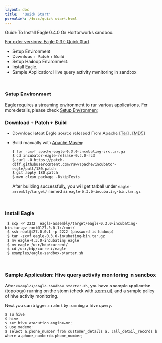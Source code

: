 ```yaml
---
layout: doc
title:  "Quick Start" 
permalink: /docs/quick-start.html
---
```


Guide To Install Eagle 0.4.0 On Hortonworks sandbox. 

[For older versions: Eagle 0.3.0 Quick Start](/docs/quick-start-0.3.0.html)

* Setup Environment
* Download + Patch + Build
* Setup Hadoop Environment.
* Install Eagle.
* Sample Application: Hive query activity monitoring in sandbox
<br/>

### **Setup Environment**
Eagle requires a streaming environment to run various applications. For more details, please check [Setup Environment](/docs/deployment-env.html)
<br/>

### **Download + Patch + Build**
* Download latest Eagle source released From Apache [[Tar]](http://www-us.apache.org/dist/incubator/eagle/apache-eagle-0.3.0-incubating/apache-eagle-0.3.0-incubating-src.tar.gz) , [[MD5]](http://www-us.apache.org/dist/incubator/eagle/apache-eagle-0.3.0-incubating/apache-eagle-0.3.0-incubating-src.tar.gz.md5) 
* Build manually with [Apache Maven](https://maven.apache.org/):

	  $ tar -zxvf apache-eagle-0.3.0-incubating-src.tar.gz
	  $ cd incubator-eagle-release-0.3.0-rc3  
	  $ curl -O https://patch-diff.githubusercontent.com/raw/apache/incubator-eagle/pull/180.patch
	  $ git apply 180.patch
	  $ mvn clean package -DskipTests

	After building successfully, you will get tarball under `eagle-assembly/target/` named as `eagle-0.3.0-incubating-bin.tar.gz`
<br/>

### **Install Eagle**
    
     $ scp -P 2222  eagle-assembly/target/eagle-0.3.0-incubating-bin.tar.gz root@127.0.0.1:/root/
     $ ssh root@127.0.0.1 -p 2222 (password is hadoop)
     $ tar -zxvf eagle-0.3.0-incubating-bin.tar.gz
     $ mv eagle-0.3.0-incubating eagle
     $ mv eagle /usr/hdp/current/
     $ cd /usr/hdp/current/eagle
     $ examples/eagle-sandbox-starter.sh

<br/>

### **Sample Application: Hive query activity monitoring in sandbox**
After `examples/eagle-sandbox-starter.sh`, you have a sample application (topology) running on the storm (check with [storm ui](http://sandbox.hortonworks.com:8744/index.html)), and a sample policy of hive activity monitoring.

Next you can trigger an alert by running a hive query.

~~~
$ su hive
$ hive
$ set hive.execution.engine=mr;
$ use xademo;
$ select a.phone_number from customer_details a, call_detail_records b where a.phone_number=b.phone_number;
~~~
<br/>
